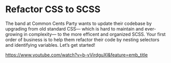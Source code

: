 # Refactor CSS to SCSS

The band at Common Cents Party wants to update their codebase by upgrading from old standard CSS— which is hard to maintain and ever-growing in complexity— to the more efficent and organized SCSS. Your first order of business is to help them refactor their code by nesting selectors and identifying variables. Let’s get started!

<https://www.youtube.com/watch?v=b-vVirdguXI&feature=emb_title>
